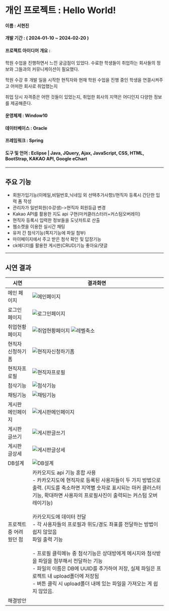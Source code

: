 # 개인 프로젝트 : Hello World!
#### 이름 : 서현진
#### 개발 기간 : ( 2024-01-10 ~ 2024-02-20 )
#### 프로젝트 아이디어 개요 : 
학원 수업을 진행하면서 느낀 궁금점이 있었다. 수료한 학생들이 취업하는 회사들의 정보와 그들과의 커뮤니케이션이 필요했다. 

학원 수강 후 개발 일을 시작한 현직자와 현재 학원 수업을 진행 중인 학생을 연결시켜주고 어떠한 회사로 취업했는지

취업 당시 자격증은 어떤 것들이 있었는지, 취업한 회사의 지역은 어디인지 다양한 정보를 제공해준다.

#### 운영체제 : Window10
#### 데이터베이스 : Oracle
#### 프레임워크 : Spring
#### 도구 및 언어 : Eclipse | Java, JQuery, Ajax, JavaScript, CSS, HTML, BootStrap, KAKAO API, Google eChart
---
## 주요 기능
+ 회원가입기능(이메일,비밀번호,닉네임 외 선택추가사항)/현직자 등록시 간단한 입력 폼 작성
+ 관리자가 일반회원(수강생)->현직자 회원등급 변경
+ Kakao API를 활용한 지도 api 구현(마커클러스터러+커스텀오버레이)
+ 현직자 등록시 입력한 정보들을 도넛차트로 산출
+ 웹소켓을 이용한 실시간 채팅
+ 유저 간 첨삭기능(쪽지기능에 파일 첨부)
+ 마이페이지에서 주고 받은 첨삭 확인 및 답장기능
+ ck에디터를 활용한 게시판(CRUD)기능 좋아요/댓글
---
## 시연 결과
|시연|결과화면|
|---|---|
|메인 페이지|![메인페이지](https://github.com/travler1/Hello-World/blob/master/%EB%A9%94%EC%9D%B8.jpg) |
|로그인 페이지|![로그인페이지](https://github.com/travler1/Hello-World/blob/master/%EB%A1%9C%EA%B7%B8%EC%9D%B8.jpg)|
|취업현황 페이지| ![취업현황페이지](https://github.com/travler1/Hello-World/blob/master/%EC%B7%A8%EC%97%85%ED%98%84%ED%99%A9.jpg) ![레벨축소](https://github.com/travler1/Hello-World/blob/master/%EB%A0%88%EB%B2%A8%EC%B6%95%EC%86%8C%EC%B9%B4%EC%B9%B4%EC%98%A4%EB%A7%B5.jpg)|
|현직자 신청하기 폼|![현직자신청하기폼](https://github.com/travler1/Hello-World/blob/master/%ED%98%84%EC%A7%81%EC%9E%90%20%EC%8B%A0%EC%B2%AD%ED%95%98%EA%B8%B0%20%ED%8F%BC.jpg)|
|현직자프로필|![현직자프로필](https://github.com/travler1/Hello-World/blob/master/%ED%98%84%EC%A7%81%EC%9E%90%ED%94%84%EB%A1%9C%ED%95%84.jpg)|
|첨삭기능|![첨삭기능](https://github.com/travler1/Hello-World/blob/master/%EC%B2%A8%EC%82%AD%EA%B8%B0%EB%8A%A5.png)|
|채팅기능|![채팅기능](https://github.com/travler1/Hello-World/blob/master/%EC%B1%84%ED%8C%85%EA%B8%B0%EB%8A%A5.jpg)|
|게시판 메인페이지|![게시판메인페이지](https://github.com/travler1/Hello-World/blob/master/%EA%B2%8C%EC%8B%9C%ED%8C%90%EB%A9%94%EC%9D%B8.jpg)|
|게시판 글쓰기|![게시판글쓰기](https://github.com/travler1/Hello-World/blob/master/%EA%B2%8C%EC%8B%9C%ED%8C%90%EA%B8%80%EC%93%B0%EA%B8%B0.jpg)|
|게시판 글상세|![게시판글상세](https://github.com/travler1/Hello-World/blob/master/%EA%B2%8C%EC%8B%9C%ED%8C%90%EA%B8%80%EC%83%81%EC%84%B8.jpg)|
|DB설계|![DB설계](https://github.com/travler1/Hello-World/blob/master/DB%EC%84%A4%EA%B3%84.jpg)|
|프로젝트 중 어려웠던 점|카카오지도 api 기능 혼합 사용<br>-	카카오지도에 현직자로 등록된 사용자들이 두 가지 방법으로 출력. (지도를 축소하면 지역별 숫자로 표시되는 마커 클러스터기능, 확대하면 사용자의 프로필사진이 출력되는 커스텀 오버레이기능)<br><br>카카오지도에 데이터 전달<br>-	각 사용자들의 프로필과 위도/경도 좌표를 전달하는 방법이 쉽지 않았음<br>파일 출력 기능<br><br>-	프로필 클릭메뉴 중 첨삭기능은 상대방에게 메시지와 첨삭받을 파일을 첨부해서 전달하는 기능<br>-	파일의 이름은 DB에 UUID를 추가하여 저장, 실제 파일은 프로젝트 내 upload폴더에 저장됨<br>-	버튼 클릭 시 upload폴더 내에 있는 파일을 가져오는 게 쉽지 않았음.|
|해결방안||1.	카카오지도 api 혼합 사용<br>각각의 api 기능을 혼합해서 사용<br><br>2.	카카오지도에 데이터 전달<br>사용자들의 mem_num(멤버테이블에 저장된 사용자번호)와 위도/경도를 담은 리스트 형태로 만든 후 ObjectMapper 클래스의 writeValueAsString 메서드를 이용해 카카오지도에서 원하는 json 형식으로 만들어서 전달<br>![카카오지도JSON](https://github.com/travler1/Hello-World/blob/master/%EC%B9%B4%EC%B9%B4%EC%98%A4%EC%A7%80%EB%8F%84JSON.jpg)<br><br>3.	파일출력기능 <br>OutputStream과 FileInputStream 클래스를 이용하여 파일이름이 저장된 테이블의 고유번호(advice_num)로부터 파일이름을 불러온 후 파일입력객체를 생성하여 파일 전달 ![파일다운로드메서드](https://github.com/travler1/Hello-World/blob/master/%ED%8C%8C%EC%9D%BC%EB%8B%A4%EC%9A%B4%EB%A1%9C%EB%93%9C%EB%A9%94%EC%84%9C%EB%93%9C.jpg)|






